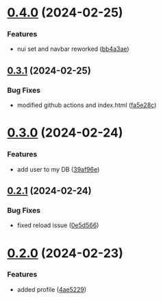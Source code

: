 # [0.4.0](https://github.com/PMFrancisco/QuestWeaver-front/compare/v0.3.1...v0.4.0) (2024-02-25)


### Features

* nui set and navbar reworked ([bb4a3ae](https://github.com/PMFrancisco/QuestWeaver-front/commit/bb4a3ae290760bc8766402858485d8407e303935))



## [0.3.1](https://github.com/PMFrancisco/QuestWeaver-front/compare/v0.3.0...v0.3.1) (2024-02-25)


### Bug Fixes

* modified github actions and index.html ([fa5e28c](https://github.com/PMFrancisco/QuestWeaver-front/commit/fa5e28cdba14e5b88c82066c9333112f20b93cd2))



# [0.3.0](https://github.com/PMFrancisco/QuestWeaver-front/compare/v0.2.1...v0.3.0) (2024-02-24)


### Features

* add user to my DB ([39af96e](https://github.com/PMFrancisco/QuestWeaver-front/commit/39af96e6251b8dfb580907bd9cd25ed626bc8560))



## [0.2.1](https://github.com/PMFrancisco/QuestWeaver-front/compare/v0.2.0...v0.2.1) (2024-02-24)


### Bug Fixes

* fixed reload issue ([0e5d566](https://github.com/PMFrancisco/QuestWeaver-front/commit/0e5d56671d8d22392f714c18c0118f0ad3ec4c11))



# [0.2.0](https://github.com/PMFrancisco/QuestWeaver-front/compare/v0.1.0...v0.2.0) (2024-02-23)


### Features

* added profile ([4ae5229](https://github.com/PMFrancisco/QuestWeaver-front/commit/4ae5229f9d6f50980ccce10d083e344259b212cd))



